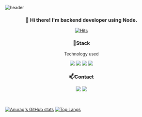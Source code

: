 ![header](https://capsule-render.vercel.app/api?type=waving&color=gradient&height=200&text=DaeseongLee&fontAlign=70&fontAlignY=40&animation=twinkling)

<h3 align=center>👋 Hi there! I'm backend developer using Node. </h3>

<div align=center>
  
[![Hits](https://hits.seeyoufarm.com/api/count/incr/badge.svg?url=https%3A%2F%2Fgithub.com%2FDaeseongLee%2FDaeseongLee&count_bg=%2379C83D&title_bg=%23555555&icon=myspace.svg&icon_color=%23E7E7E7&title=hits&edge_flat=false)](https://hits.seeyoufarm.com)

</div>
<h3 align="center">📌Stack</h3>
<p align="center">Technology used</p>
<div align="center">
 <img src="https://img.shields.io/badge/JavaScript-FFCD11?style=flat-square&logo=JavaScript&logoColor=white"></img>
<img src="https://img.shields.io/badge/Node-green?style=flat-square&logo=Node.js&logoColor=white"></img> <img src="https://img.shields.io/badge/Mysql-grey?style=flat-square&logo=Mysql&logoColor=white"></img> <img src="https://img.shields.io/badge/Express-4B8BBE?style=flat-square&logo=Express&logoColor=white"></img></div>

<h3 align="center">📫Contact</h3>
<div align="center"><a href="https://devkingstar.tistory.com/"><img src="https://img.shields.io/badge/Blog-20c997?style=flat-square&logo=Blogger&logoColor=white"/></a> 
<a href="#">
<img src="https://img.shields.io/badge/hsl5539@gmail.com-EA4335?style=flat-square&logo=Gmail&logoColor=white&link=mailto:hsl5539@gmail.com"/></a>

</div>
<br>
<br>

[![Anurag's GitHub stats](https://github-readme-stats.vercel.app/api?username=DaeseongLee&hide=stars,issues&show_icons=true&count_private=true&theme=tokyonight)](https://github.com/anuraghazra/github-readme-stats)
[![Top Langs](https://github-readme-stats.vercel.app/api/top-langs/?username=DaeseongLee&hide=css,jupyter%20notebook,html&exclude_repo=DaeseongLee,DaeseongLee.github.io&layout=compact&langs_count=8)](https://github.com/anuraghazra/github-readme-stats)
